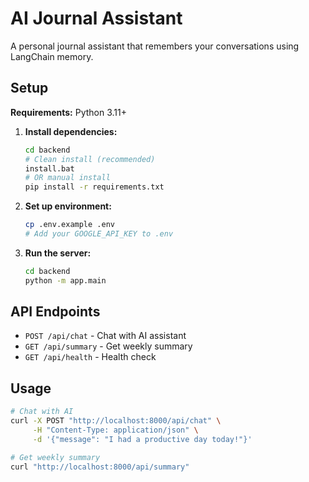 # AI Journal Assistant

A personal journal assistant that remembers your conversations using LangChain memory.

## Setup

**Requirements:** Python 3.11+

1. **Install dependencies:**
   ```bash
   cd backend
   # Clean install (recommended)
   install.bat
   # OR manual install
   pip install -r requirements.txt
   ```

2. **Set up environment:**
   ```bash
   cp .env.example .env
   # Add your GOOGLE_API_KEY to .env
   ```

3. **Run the server:**
   ```bash
   cd backend
   python -m app.main
   ```

## API Endpoints

- `POST /api/chat` - Chat with AI assistant
- `GET /api/summary` - Get weekly summary
- `GET /api/health` - Health check

## Usage

```bash
# Chat with AI
curl -X POST "http://localhost:8000/api/chat" \
     -H "Content-Type: application/json" \
     -d '{"message": "I had a productive day today!"}'

# Get weekly summary
curl "http://localhost:8000/api/summary"
```